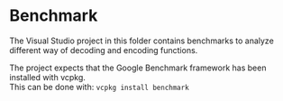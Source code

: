 # Benchmark

The Visual Studio project in this folder contains benchmarks to analyze different way of
decoding and encoding functions.

The project expects that the Google Benchmark framework has been installed with vcpkg.  
This can be done with: ```vcpkg install benchmark```
